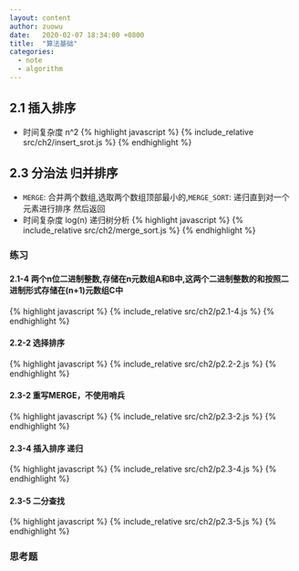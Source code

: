 ```yaml
---
layout: content
author: zuowu
date:   2020-02-07 18:34:00 +0800
title:  "算法基础"
categories: 
  - note
  - algorithm 
---
```


## 2.1 插入排序
  * 时间复杂度 n^2
{% highlight javascript %}
  {% include_relative src/ch2/insert_srot.js %}
{% endhighlight %}


## 2.3 分治法 归并排序
 * `MERGE`: 合并两个数组,选取两个数组顶部最小的,`MERGE_SORT`: 递归直到对一个元素进行排序 然后返回
 * 时间复杂度 log(n) 递归树分析
{% highlight javascript %}
  {% include_relative src/ch2/merge_sort.js %}
{% endhighlight %}


### 练习
#### 2.1-4 两个n位二进制整数,存储在n元数组A和B中,这两个二进制整数的和按照二进制形式存储在(n+1)元数组C中

{% highlight javascript %}
  {% include_relative src/ch2/p2.1-4.js %}
{% endhighlight %}

#### 2.2-2 选择排序

{% highlight javascript %}
  {% include_relative src/ch2/p2.2-2.js %}
{% endhighlight %}

#### 2.3-2 重写MERGE，不使用哨兵

{% highlight javascript %}
  {% include_relative src/ch2/p2.3-2.js %}
{% endhighlight %}

#### 2.3-4 插入排序 递归

{% highlight javascript %}
  {% include_relative src/ch2/p2.3-4.js %}
{% endhighlight %}

#### 2.3-5 二分查找

{% highlight javascript %}
  {% include_relative src/ch2/p2.3-5.js %}
{% endhighlight %}

### 思考题